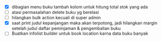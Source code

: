 - [x] dibagian menu buku tambah kolom untuk hitung total stok yang ada
- [ ] atasi permasalahan delete buku yg berelasi
- [ ] hilangkan bulk action kecuali di super admin
- [x] saat print judul kepanjangan maka akan terpotong, jadi hilangkan margin setelah judul daftar peminjaman & pengembalian buku 
- [ ] Buatkan infolist builder untuk book location karna data buku banyak